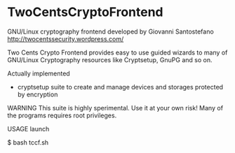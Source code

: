 TwoCentsCryptoFrontend
======================

GNU/Linux cryptography frontend
developed by Giovanni Santostefano
http://twocentssecurity.wordpress.com/

Two Cents Crypto Frontend provides easy to use guided wizards to many of GNU/Linux Cryptography resources like Cryptsetup, GnuPG and so on.

Actually implemented
* cryptsetup suite to create and manage devices and storages protected by encryption

WARNING
This suite is highly sperimental. Use it at your own risk!
Many of the programs requires root privileges.

USAGE
launch

$ bash tccf.sh
